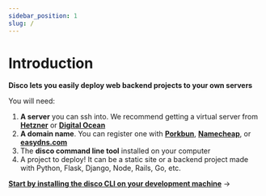 ```yaml
---
sidebar_position: 1
slug: /
---
```


# Introduction

**Disco lets you easily deploy web backend projects to your own servers**

You will need:
1. **A server** you can ssh into. We recommend getting a virtual server from **[Hetzner](https://www.hetzner.com/cloud/)** or **[Digital Ocean](https://www.digitalocean.com/)**
2. **A domain name**. You can register one with **[Porkbun](https://porkbun.com/)**, **[Namecheap](https://www.namecheap.com/)**, or **[easydns.com](https://easydns.com/)**
3. The **disco command line tool** installed on your computer
4. A project to deploy! It can be a static site or a backend project made with Python, Flask, Django, Node, Rails, Go, etc.

**[Start by installing the disco CLI on your development machine](/get-started/install-the-cli)** →